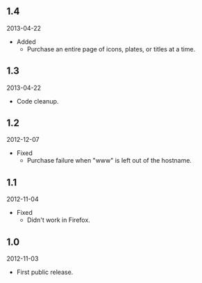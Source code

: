 ## 1.4
2013-04-22

- Added
    - Purchase an entire page of icons, plates, or titles at a time.


## 1.3
2013-04-22

- Code cleanup.


## 1.2
2012-12-07

- Fixed
    - Purchase failure when "www" is left out of the hostname.


## 1.1
2012-11-04

- Fixed
    - Didn't work in Firefox.


## 1.0
2012-11-03

- First public release.
